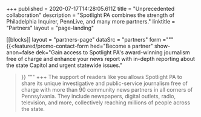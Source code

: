 +++
published = 2020-07-17T14:28:05.611Z
title = "Unprecedented collaboration"
description = "Spotlight PA combines the strength of Philadelphia Inquirer, PennLive, and many more partners."
linktitle = "Partners"
layout = "page-landing"

[[blocks]]
layout = "partners-page"
dataSrc = "partners"
form ="""
{{<featured/promo-contact-form
  hed="Become a partner"
  show-anon=false
  dek="Gain access to Spotlight PA's award-winning journalism free of charge and enhance your news report with in-depth reporting about the state Capitol and urgent statewide issues."
>}}
"""
+++
The support of readers like you allows Spotlight PA to share its unique investigative and public-service journalism free of charge with more than 90 community news partners in all corners of Pennsylvania. They include newspapers, digital outlets, radio, television, and more, collectively reaching millions of people across the state.
